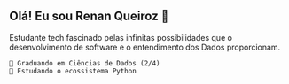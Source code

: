 ## Olá! Eu sou Renan Queiroz 👋
  
  Estudante tech fascinado pelas infinitas possibilidades que o desenvolvimento de software e o entendimento dos Dados proporcionam.

    📖 Graduando em Ciências de Dados (2/4)
    🐍 Estudando o ecossistema Python
    

<!--
**ReeQueiroz/ReeQueiroz** is a ✨ _special_ ✨ repository because its `README.md` (this file) appears on your GitHub profile.

Here are some ideas to get you started:

- 🔭 I’m currently working on ...
- 🌱 I’m currently learning ...
- 👯 I’m looking to collaborate on ...
- 🤔 I’m looking for help with ...
- 💬 Ask me about ...
- 📫 How to reach me: ...
- 😄 Pronouns: ...
- ⚡ Fun fact: ...
-->
